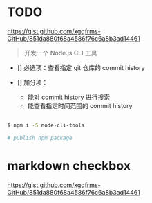 # TODO


https://gist.github.com/xgqfrms-GitHub/851da880f68a4586f76c6a8b3ad14461


> 开发一个 Node.js CLI 工具

- [] 必选项：查看指定 git 仓库的 commit history

- [] 加分项：
    - 能对 commit history 进行搜索
    - 能查看指定时间范围的 commit history


```sh
    
$ npm i -S node-cli-tools

# publish npm package

```





# markdown checkbox

https://gist.github.com/xgqfrms-GitHub/851da880f68a4586f76c6a8b3ad14461


